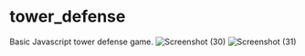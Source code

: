 # tower_defense
Basic Javascript tower defense game. 
![Screenshot (30)](https://github.com/tristanjc2/tower_defense/assets/129785106/3acd9c5c-0e96-4176-b746-f2fd0d5389e8)
![Screenshot (31)](https://github.com/tristanjc2/tower_defense/assets/129785106/e0a370c8-c42b-4b54-b9dd-cd4643a1b897)
